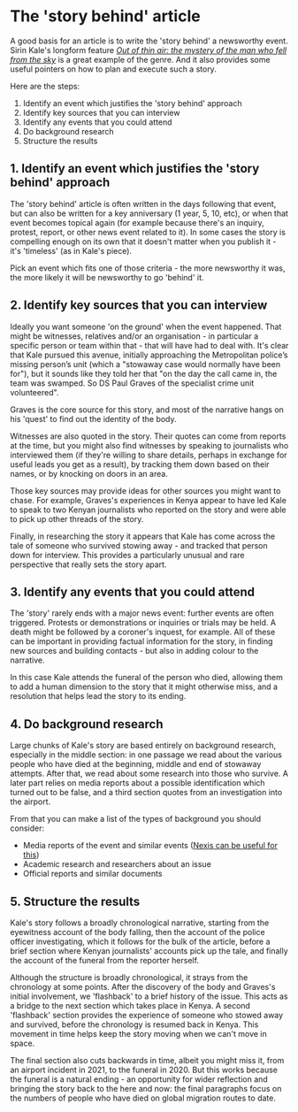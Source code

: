 # The 'story behind' article

A good basis for an article is to write the 'story behind' a newsworthy event. Sirin Kale's longform feature *[Out of thin air: the mystery of the man who fell from the sky](https://www.theguardian.com/world/2021/apr/15/man-who-fell-from-the-sky-airplane-stowaway-kenya-london)* is a great example of the genre. And it also provides some useful pointers on how to plan and execute such a story.

Here are the steps:

1. Identify an event which justifies the 'story behind' approach
2. Identify key sources that you can interview
3. Identify any events that you could attend
4. Do background research
5. Structure the results

## 1. Identify an event which justifies the 'story behind' approach

The 'story behind' article is often written in the days following that event, but can also be written for a key anniversary (1 year, 5, 10, etc), or when that event becomes topical again (for example because there's an inquiry, protest, report, or other news event related to it). In some cases the story is compelling enough on its own that it doesn't matter when you publish it - it's 'timeless' (as in Kale's piece).

Pick an event which fits one of those criteria - the more newsworthy it was, the more likely it will be newsworthy to go 'behind' it.

## 2. Identify key sources that you can interview

Ideally you want someone 'on the ground' when the event happened. That might be witnesses, relatives and/or an organisation - in particular a specific person or team within that - that will have had to deal with. It's clear that Kale pursued this avenue, initially approaching the Metropolitan police’s missing person’s unit (which a "stowaway case would normally have been for"), but it sounds like they told her that "on the day the call came in, the team was swamped. So DS Paul Graves of the specialist crime unit volunteered". 

Graves is the core source for this story, and most of the narrative hangs on his 'quest' to find out the identity of the body.

Witnesses are also quoted in the story. Their quotes can come from reports at the time, but you might also find witnesses by speaking to journalists who interviewed them (if they're willing to share details, perhaps in exchange for useful leads you get as a result), by tracking them down based on their names, or by knocking on doors in an area.

Those key sources may provide ideas for other sources you might want to chase. For example, Graves's experiences in Kenya appear to have led Kale to speak to two Kenyan journalists who reported on the story and were able to pick up other threads of the story.

Finally, in researching the story it appears that Kale has come across the tale of someone who survived stowing away - and tracked that person down for interview. This provides a particularly unusual and rare perspective that really sets the story apart.

## 3. Identify any events that you could attend

The 'story' rarely ends with a major news event: further events are often triggered. Protests or demonstrations or inquiries or trials may be held. A death might be followed by a coroner's inquest, for example. All of these can be important in providing factual information for the story, in finding new sources and building contacts - but also in adding colour to the narrative.

In this case Kale attends the funeral of the person who died, allowing them to add a human dimension to the story that it might otherwise miss, and a resolution that helps lead the story to its ending.

## 4. Do background research

Large chunks of Kale's story are based entirely on background research, especially in the middle section: in one passage we read about the various people who have died at the beginning, middle and end of stowaway attempts. After that, we read about some research into those who survive. A later part relies on media reports about a possible identification which turned out to be false, and a third section quotes from an investigation into the airport. 

From that you can make a list of the types of background you should consider:
* Media reports of the event and similar events ([Nexis can be useful for this](https://docs.google.com/document/d/e/2PACX-1vRPWOlzvTlZ0r5wL333kH-YsGQTrUMoeEYRAuTc9NKF1ItKJGPdq22u2S7UtwbcQIJKsJAKVXnNUai2/pub))
* Academic research and researchers about an issue
* Official reports and similar documents

## 5. Structure the results

Kale's story follows a broadly chronological narrative, starting from the eyewitness account of the body falling, then the account of the police officer investigating, which it follows for the bulk of the article, before a brief section where Kenyan journalists' accounts pick up the tale, and finally the account of the funeral from the reporter herself.

Although the structure is broadly chronological, it strays from the chronology at some points. After the discovery of the body and Graves's initial involvement, we 'flashback' to a brief history of the issue. This acts as a bridge to the next section which takes place in Kenya. A second 'flashback' section provides the experience of someone who stowed away and survived, before the chronology is resumed back in Kenya. This movement in time helps keep the story moving when we can't move in space.

The final section also cuts backwards in time, albeit you might miss it, from an airport incident in 2021, to the funeral in 2020. But this works because the funeral is a natural ending - an opportunity for wider reflection and bringing the story back to the here and now: the final paragraphs focus on the numbers of people who have died on global migration routes to date.

